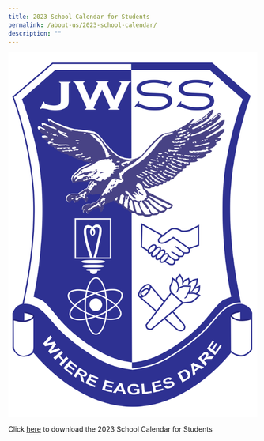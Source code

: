 ```yaml
---
title: 2023 School Calendar for Students
permalink: /about-us/2023-school-calendar/
description: ""
---
```

![](/images/JWSS%20School%20Crest.png)

Click [here]([](/files/About%20Us/School%20Calendar/2023%20jwss%20calendar%20may.pdf)) to download the 2023 School Calendar for Students